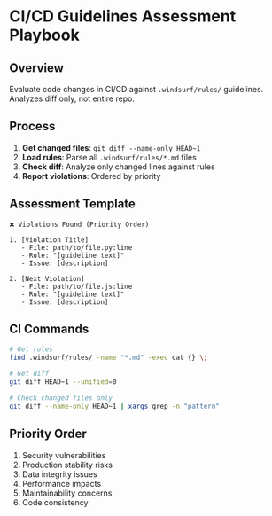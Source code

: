 # CI/CD Guidelines Assessment Playbook

## Overview
Evaluate code changes in CI/CD against `.windsurf/rules/` guidelines. Analyzes diff only, not entire repo.

## Process

1. **Get changed files**: `git diff --name-only HEAD~1`
2. **Load rules**: Parse all `.windsurf/rules/*.md` files
3. **Check diff**: Analyze only changed lines against rules
4. **Report violations**: Ordered by priority

## Assessment Template

```
❌ Violations Found (Priority Order)

1. [Violation Title]
   - File: path/to/file.py:line
   - Rule: "[guideline text]"
   - Issue: [description]

2. [Next Violation]
   - File: path/to/file.js:line  
   - Rule: "[guideline text]"
   - Issue: [description]
```

## CI Commands

```bash
# Get rules
find .windsurf/rules/ -name "*.md" -exec cat {} \;

# Get diff
git diff HEAD~1 --unified=0

# Check changed files only
git diff --name-only HEAD~1 | xargs grep -n "pattern"
```

## Priority Order
1. Security vulnerabilities
2. Production stability risks  
3. Data integrity issues
4. Performance impacts
5. Maintainability concerns
6. Code consistency